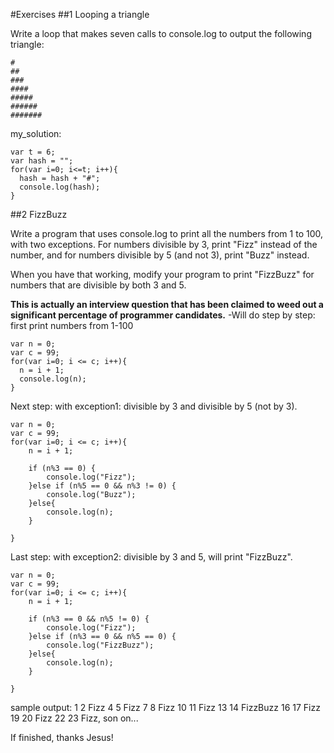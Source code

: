 #Exercises
##1 Looping a triangle

Write a loop that makes seven calls to console.log to output the following triangle:
```
#
##
###
####
#####
######
#######
```
my_solution:
```
var t = 6;
var hash = "";
for(var i=0; i<=t; i++){
  hash = hash + "#";
  console.log(hash);
}
```
##2 FizzBuzz

Write a program that uses console.log to print all the numbers from 1 to 100, with two exceptions. For numbers divisible by 3, print "Fizz" instead of the number, and for numbers divisible by 5 (and not 3), print "Buzz" instead.

When you have that working, modify your program to print "FizzBuzz" for numbers that are divisible by both 3 and 5.

**This is actually an interview question that has been claimed to weed out a significant percentage of programmer candidates.**
-Will do step by step: first print numbers from 1-100
```
var n = 0;
var c = 99;
for(var i=0; i <= c; i++){
  n = i + 1;
  console.log(n);
}
```
Next step: with exception1: divisible by 3 and divisible by 5 (not by 3).
```
var n = 0;
var c = 99;
for(var i=0; i <= c; i++){
  	n = i + 1;

	if (n%3 == 0) {
		console.log("Fizz");
	}else if (n%5 == 0 && n%3 != 0) {
		console.log("Buzz");
	}else{
		console.log(n);
	}

}
```
Last step: with exception2: divisible by 3 and 5, will print "FizzBuzz".
```
var n = 0;
var c = 99;
for(var i=0; i <= c; i++){
  	n = i + 1;

	if (n%3 == 0 && n%5 != 0) {
		console.log("Fizz");
	}else if (n%3 == 0 && n%5 == 0) {
		console.log("FizzBuzz");
	}else{
		console.log(n);
	}

}
```
sample output:
1 
2 
Fizz
4 
5 
Fizz
7 
8 
Fizz
10 
11 
Fizz
13 
14 
FizzBuzz
16 
17 
Fizz
19 
20 
Fizz
22 
23 
Fizz, son on...

If finished, thanks Jesus!

